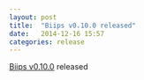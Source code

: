 ```yaml
---
layout: post
title:  "Biips v0.10.0 released"
date:   2014-12-16 15:57
categories: release
---
```


[Biips v0.10.0](/download/) released
